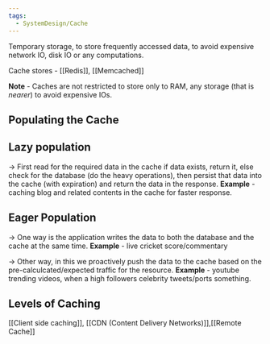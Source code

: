 ```yaml
---
tags:
  - SystemDesign/Cache
---
```

Temporary storage, to store frequently accessed data, to avoid expensive network IO, disk IO or any computations.

Cache stores - [[Redis]], [[Memcached]]

**Note** - Caches are not restricted to store only to RAM, any storage (that is *nearer*) to avoid expensive IOs.

## Populating the Cache

## Lazy population

-> First read for the required data in the cache if data exists, return it, else check for the database (do the heavy operations), then persist that data into the cache (with expiration) and return the data in the response.
**Example** - caching blog and related contents in the cache for faster response.

## Eager Population

-> One way is the application writes the data to both the database and the cache at the same time.
	**Example** - live cricket score/commentary

-> Other way, in this we proactively push the data to the cache based on the pre-calculcated/expected traffic for the resource.
	**Example** - youtube trending videos, when a high followers celebrity tweets/ports something.


## Levels of Caching
[[Client side caching]], [[CDN (Content Delivery Networks)]],[[Remote Cache]]

